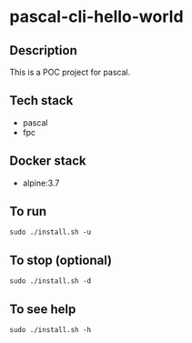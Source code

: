 # pascal-cli-hello-world

## Description
This is a POC project for pascal.

## Tech stack
- pascal
- fpc

## Docker stack
- alpine:3.7

## To run
`sudo ./install.sh -u`

## To stop (optional)
`sudo ./install.sh -d`

## To see help
`sudo ./install.sh -h`
